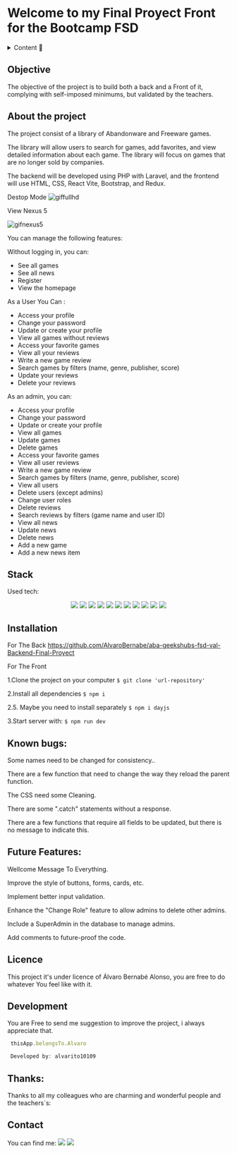 # Welcome to my Final Proyect Front for the Bootcamp FSD

<details>
  <summary>Content 📝</summary>
  <ol>
    <li><a href="#objective">Objective</a></li>
    <li><a href="#about-the-project">About the project</a></li>
    <li><a href="#stack">Stack</a></li>
    <li><a href="#installation">Installation</a></li>
    <li><a href="#known-bugs">known bugs</a></li>
    <li><a href="#future-features">Future Features</a></li>
    <li><a href="#licence">Licence</a></li>
    <li><a href="#development">Development</a></li>
    <li><a href="#thanks">Thanks</a></li>
    <li><a href="#contact">Contact</a></li>
  </ol>
</details>

## Objective
The objective of the project is to build both a back and a Front of it, complying with self-imposed minimums, but validated by the teachers.

## About the project
<p>The project consist of a library of Abandonware and Freeware games.</p>
<p>The library will allow users to search for games, add favorites, and view detailed information about each game. The library will focus on games that are no longer sold by companies.</p>
<p>The backend will be developed using PHP with Laravel, and the frontend will use HTML, CSS, React Vite, Bootstrap, and Redux.</p>

Destop Mode
![giffullhd](https://user-images.githubusercontent.com/122753448/236694161-c599b3f3-7e45-43a2-bcbd-eb0d0ea397ff.gif)

View Nexus 5




![gifnexus5](https://user-images.githubusercontent.com/122753448/236694176-99f1ba56-4ee2-40b6-9838-4547720249ea.gif)


You can manage the following features:

Without logging in, you can:
- See all games
- See all news
- Register
- View the homepage

As a User You Can :
- Access your profile
- Change your password
- Update or create your profile
- View all games without reviews
- Access your favorite games
- View all your reviews
- Write a new game review
- Search games by filters (name, genre, publisher, score)
- Update your reviews
- Delete your reviews

As an admin, you can:
- Access your profile
- Change your password
- Update or create your profile
- View all games
- Update games
- Delete games
- Access your favorite games
- View all user reviews
- Write a new game review
- Search games by filters (name, genre, publisher, score)
- View all users
- Delete users (except admins)
- Change user roles
- Delete reviews
- Search reviews by filters (game name and user ID)
- View all news
- Update news
- Delete news
- Add a new game
- Add a new news item

## Stack
Used tech:
<div align="center">
    <img src= "https://img.shields.io/badge/React-20232A?style=for-the-badge&logo=react&logoColor=61DAFB"/>
    <img src= "https://img.shields.io/badge/javascipt-EFD81D?style=for-the-badge&logo=javascript&logoColor=black"/>
    <img src= "https://user-images.githubusercontent.com/121863208/227808568-89a147ae-a047-4b1c-8065-9de44bd9bcb2.svg"/>
    <img src= "https://user-images.githubusercontent.com/121863208/227808594-021a15ab-7e14-454b-b977-4a5ade8287ed.svg"/>
    <img src= "https://user-images.githubusercontent.com/121863208/227808607-7170e528-cc5d-4a04-a7ec-edfad90e2a1e.svg"/>
    <img src= "https://user-images.githubusercontent.com/121863208/227808612-8d3f0fee-99d9-45d8-8274-6584c9ac0b38.svg"/>
    <img src= "https://user-images.githubusercontent.com/121863208/227808620-cd6e5d5c-dd63-4a9d-b19d-0983807cae95.svg"/>
    <img src= "https://user-images.githubusercontent.com/121863208/227808635-e232785c-0d4c-4067-ad94-c33a707c3d17.svg"/>
    <img src= "https://user-images.githubusercontent.com/121863208/227808642-a8dcfecb-74b9-4796-8b2b-7bfe5cf1b4ba.svg"/>
    <img src= "https://user-images.githubusercontent.com/121863208/227808660-c8b59b3d-34bd-446f-83e1-8157f5a09b98.svg"/>
    <img src= "https://user-images.githubusercontent.com/121863208/227808665-1bf127e8-1ad3-4836-b42e-92bb5844a260.svg"/>
</div>

## Installation

For The Back 
https://github.com/AlvaroBernabe/aba-geekshubs-fsd-val-Backend-Final-Proyect

For The Front


 1.Clone the project on your computer
    ` $ git clone 'url-repository' `
    
    
    
    
 2.Install all dependencies
    ` $ npm i `
    
    
    
 2.5. Maybe you need to install separately 
     ` $ npm i dayjs `
     
     
     
 3.Start server with:
   ``` $ npm run dev ```

## Known bugs:

<p>Some names need to be changed for consistency..</p>
<p>There are a few function that need to change the way they reload the parent function.</p>
<p>The CSS need some Cleaning.</p>
<p>There are some ".catch" statements without a response.</p>
<p>There are a few functions that require all fields to be updated, but there is no message to indicate this.</p>

## Future Features:
<p>Wellcome Message To Everything.</p>
<p>Improve the style of buttons, forms, cards, etc.</p>
<p>Implement better input validation.</p>
<p>Enhance the "Change Role" feature to allow admins to delete other admins.</p>
<p>Include a SuperAdmin in the database to manage admins.</p>
<p>Add comments to future-proof the code.</p>

## Licence

This project it's under licence of Álvaro Bernabé Alonso, you are free to do whatever You feel like with it.

## Development
You are Free to send me suggestion to improve the project, i always appreciate that.
``` js
 thisApp.belongsTo.Alvaro

 Developed by: alvarito10109
```  

## Thanks:
Thanks to all my colleagues who are charming and wonderful people and the teachers´s:

## Contact
You can find me:
<a href = "mailto:alvaro101093@gmail.com"><img src="https://img.shields.io/badge/Gmail-C6362C?style=for-the-badge&logo=gmail&logoColor=white" target="_blank"></a>
<a href="https://www.linkedin.com/in/álvaro-bernabé-alonso-6514a999/" target="_blank"><img src="https://img.shields.io/badge/-LinkedIn-%230077B5?style=for-the-badge&logo=linkedin&logoColor=white" target="_blank"></a>

</p>

